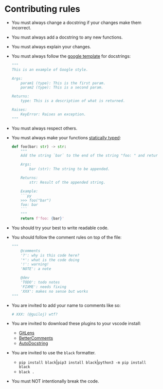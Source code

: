# Contributing rules

-   You must always change a docstring if your changes make them incorrect.
-   You must always add a docstring to any new functions.
-   You must always explain your changes.
-   You must always follow the [google template](https://github.com/google/styleguide/blob/gh-pages/pyguide.md#38-comments-and-docstrings) for docstrings:

    ```py
    """
    This is an example of Google style.

    Args:
        param1 (type): This is the first param.
        param2 (type): This is a second param.

    Returns:
        type: This is a description of what is returned.

    Raises:
        KeyError: Raises an exception.
    """
    ```

-   You must always respect others.
-   You must always make your functions [statically typed](https://docs.python.org/3/library/typing.html):
    ```py
    def foo(bar: str) -> str:
        """
        Add the string `bar` to the end of the string "foo: " and return it.

        Args:
            bar (str): The string to be appended.

        Returns:
            str: Result of the appended string.

        Example:
        ```py
        >>> foo("bar")
        foo: bar
        ```
        """
        return f'foo: {bar}'
    ```
-   You should try your best to write readable code.
-   You should follow the comment rules on top of the file:

    ```py
    """
        @comments
        '?': why is this code here?
        '*': what is the code doing
        '!': warning!
        'NOTE': a note

        @dev
        'TODO': todo notes
        'FIXME': needs fixing
        'XXX': makes no sense but works
    """
    ```

-   You are invited to add your name to comments like so:
    ```py
    # XXX: (@guiloj) wtf?
    ```
-   You are invited to download these plugins to your vscode install:
    -   [GitLens](https://marketplace.visualstudio.com/items?itemName=eamodio.gitlens)
    -   [BetterComments](https://marketplace.visualstudio.com/items?itemName=aaron-bond.better-comments)
    -   [AutoDocstring](https://marketplace.visualstudio.com/items?itemName=njpwerner.autodocstring)
-   You are invited to use the `black` formatter.
    -   `pip install black`|`pip3 install black`|`python3 -m pip install black`
    -   `black .`
-   You must NOT intentionally break the code.
